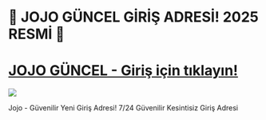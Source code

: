 # 🎁 JOJO GÜNCEL GİRİŞ ADRESİ! 2025 RESMİ 🎁

# [JOJO GÜNCEL - Giriş için tıklayın!](https://t.ly/8m1Mp)

[![](https://i.imgur.com/vxv7ZHV.jpeg)](https://t.ly/8m1Mp)

Jojo - Güvenilir Yeni Giriş Adresi! 7/24 Güvenilir Kesintisiz Giriş Adresi
